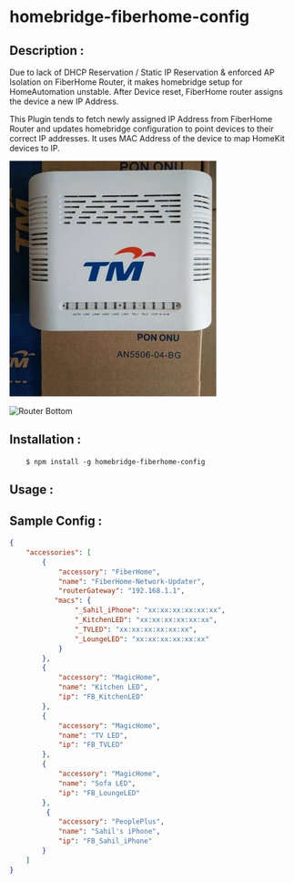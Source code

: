 # homebridge-fiberhome-config

## Description :

Due to lack of DHCP Reservation / Static IP Reservation & enforced AP Isolation on FiberHome Router, it makes homebridge setup for HomeAutomation unstable. After Device reset, FiberHome router assigns the device a new IP Address. 

This Plugin tends to fetch newly assigned IP Address from FiberHome Router and updates homebridge configuration to point devices to their correct IP addresses. It uses MAC Address of the device to map HomeKit devices to IP.

![Router Top](https://github.com/sahilchaddha/homebridge-fiberhome-config/raw/master/img/router-top.png "Router Top")

![Router Bottom](https://github.com/sahilchaddha/homebridge-fiberhome-config/raw/master/img/router-bottom.png "Router Bottom")

## Installation : 

```shell
    $ npm install -g homebridge-fiberhome-config
```

## Usage :

## Sample Config : 

```json
{
    "accessories": [
        {
            "accessory": "FiberHome",
            "name": "FiberHome-Network-Updater",
            "routerGateway": "192.168.1.1",
           "macs": {
                "_Sahil_iPhone": "xx:xx:xx:xx:xx:xx",
                "_KitchenLED": "xx:xx:xx:xx:xx:xx",
                "_TVLED": "xx:xx:xx:xx:xx:xx",
                "_LoungeLED": "xx:xx:xx:xx:xx:xx"
            }
        },
        {
            "accessory": "MagicHome",
            "name": "Kitchen LED",
            "ip": "FB_KitchenLED"
        },
        {
            "accessory": "MagicHome",
            "name": "TV LED",
            "ip": "FB_TVLED"
        },
        {
            "accessory": "MagicHome",
            "name": "Sofa LED",
            "ip": "FB_LoungeLED"
        },
         {
            "accessory": "PeoplePlus",
            "name": "Sahil's iPhone",
            "ip": "FB_Sahil_iPhone"
        }
    ]
}
```